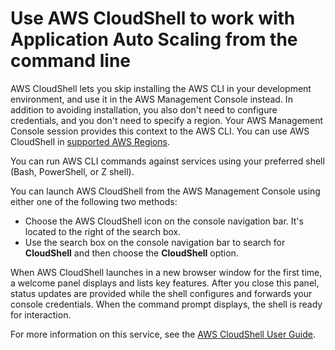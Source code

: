 # Use AWS CloudShell to work with Application Auto Scaling from the command line<a name="use-awscli-with-cloudshell"></a>

AWS CloudShell lets you skip installing the AWS CLI in your development environment, and use it in the AWS Management Console instead\. In addition to avoiding installation, you also don't need to configure credentials, and you don't need to specify a region\. Your AWS Management Console session provides this context to the AWS CLI\. You can use AWS CloudShell in [supported AWS Regions](https://docs.aws.amazon.com/cloudshell/latest/userguide/supported-aws-regions.html)\.

You can run AWS CLI commands against services using your preferred shell \(Bash, PowerShell, or Z shell\)\.

You can launch AWS CloudShell from the AWS Management Console using either one of the following two methods:
+ Choose the AWS CloudShell icon on the console navigation bar\. It's located to the right of the search box\.
+ Use the search box on the console navigation bar to search for **CloudShell** and then choose the **CloudShell** option\. 

When AWS CloudShell launches in a new browser window for the first time, a welcome panel displays and lists key features\. After you close this panel, status updates are provided while the shell configures and forwards your console credentials\. When the command prompt displays, the shell is ready for interaction\.

For more information on this service, see the [AWS CloudShell User Guide](https://docs.aws.amazon.com/cloudshell/latest/userguide/welcome.html)\.